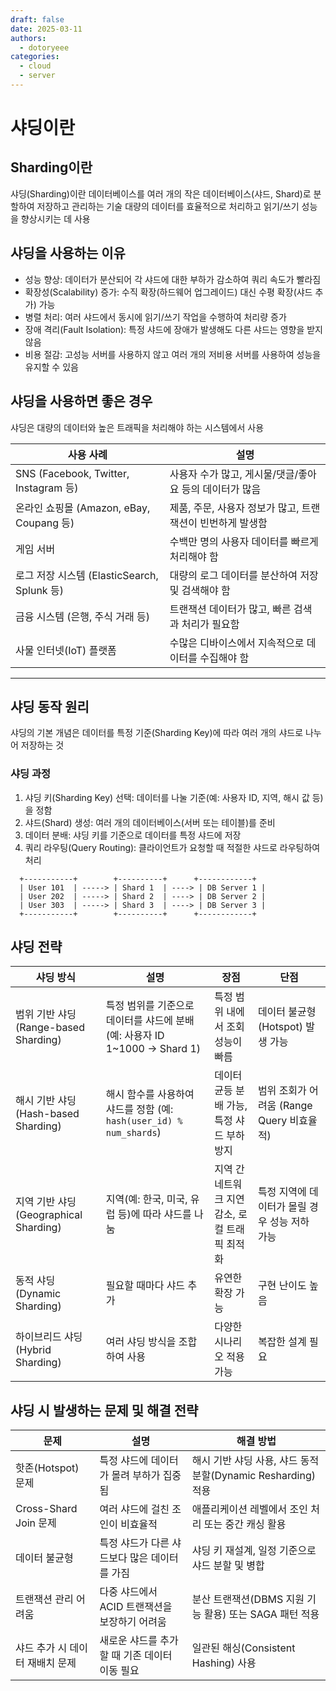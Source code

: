 ```yaml
---
draft: false
date: 2025-03-11
authors:
  - dotoryeee
categories:
  - cloud
  - server
---
```

# 샤딩이란

<!-- more -->

##  Sharding이란
샤딩(Sharding)이란 데이터베이스를 여러 개의 작은 데이터베이스(샤드, Shard)로 분할하여 저장하고 관리하는 기술
대량의 데이터를 효율적으로 처리하고 읽기/쓰기 성능을 향상시키는 데 사용


## 샤딩을 사용하는 이유

- 성능 향상: 데이터가 분산되어 각 샤드에 대한 부하가 감소하여 쿼리 속도가 빨라짐 
- 확장성(Scalability) 증가: 수직 확장(하드웨어 업그레이드) 대신 수평 확장(샤드 추가) 가능 
- 병렬 처리: 여러 샤드에서 동시에 읽기/쓰기 작업을 수행하여 처리량 증가 
- 장애 격리(Fault Isolation): 특정 샤드에 장애가 발생해도 다른 샤드는 영향을 받지 않음 
- 비용 절감: 고성능 서버를 사용하지 않고 여러 개의 저비용 서버를 사용하여 성능을 유지할 수 있음 

## 샤딩을 사용하면 좋은 경우
샤딩은 대량의 데이터와 높은 트래픽을 처리해야 하는 시스템에서 사용

| 사용 사례 | 설명 |
|-----------|------|
| SNS (Facebook, Twitter, Instagram 등) | 사용자 수가 많고, 게시물/댓글/좋아요 등의 데이터가 많음|
| 온라인 쇼핑몰 (Amazon, eBay, Coupang 등) | 제품, 주문, 사용자 정보가 많고, 트랜잭션이 빈번하게 발생함|
| 게임 서버 | 수백만 명의 사용자 데이터를 빠르게 처리해야 함|
| 로그 저장 시스템 (ElasticSearch, Splunk 등) | 대량의 로그 데이터를 분산하여 저장 및 검색해야 함|
| 금융 시스템 (은행, 주식 거래 등) | 트랜잭션 데이터가 많고, 빠른 검색과 처리가 필요함|
| 사물 인터넷(IoT) 플랫폼 | 수많은 디바이스에서 지속적으로 데이터를 수집해야 함|

---

## 샤딩 동작 원리
샤딩의 기본 개념은 데이터를 특정 기준(Sharding Key)에 따라 여러 개의 샤드로 나누어 저장하는 것

### 샤딩 과정
1. 샤딩 키(Sharding Key) 선택: 데이터를 나눌 기준(예: 사용자 ID, 지역, 해시 값 등)을 정함 
2. 샤드(Shard) 생성: 여러 개의 데이터베이스(서버 또는 테이블)를 준비 
3. 데이터 분배: 샤딩 키를 기준으로 데이터를 특정 샤드에 저장 
4. 쿼리 라우팅(Query Routing): 클라이언트가 요청할 때 적절한 샤드로 라우팅하여 처리 

``` plaintext
  +-----------+        +----------+      +------------+
  | User 101  | -----> | Shard 1  | ----> | DB Server 1 |
  | User 202  | -----> | Shard 2  | ----> | DB Server 2 |
  | User 303  | -----> | Shard 3  | ----> | DB Server 3 |
  +-----------+        +----------+      +------------+
```

## 샤딩 전략


| 샤딩 방식 | 설명 | 장점 | 단점 |
|-----------|------|------|------|
| 범위 기반 샤딩 (Range-based Sharding) | 특정 범위를 기준으로 데이터를 샤드에 분배 (예: 사용자 ID 1~1000 -> Shard 1) | 특정 범위 내에서 조회 성능이 빠름 | 데이터 불균형(Hotspot) 발생 가능 |
| 해시 기반 샤딩 (Hash-based Sharding) | 해시 함수를 사용하여 샤드를 정함 (예: `hash(user_id) % num_shards`) | 데이터 균등 분배 가능, 특정 샤드 부하 방지 | 범위 조회가 어려움 (Range Query 비효율적) |
| 지역 기반 샤딩 (Geographical Sharding) | 지역(예: 한국, 미국, 유럽 등)에 따라 샤드를 나눔 | 지역 간 네트워크 지연 감소, 로컬 트래픽 최적화 | 특정 지역에 데이터가 몰릴 경우 성능 저하 가능 |
| 동적 샤딩 (Dynamic Sharding) | 필요할 때마다 샤드 추가 | 유연한 확장 가능 | 구현 난이도 높음 |
| 하이브리드 샤딩 (Hybrid Sharding) | 여러 샤딩 방식을 조합하여 사용 | 다양한 시나리오 적용 가능 | 복잡한 설계 필요 |


## 샤딩 시 발생하는 문제 및 해결 전략

| 문제 | 설명 | 해결 방법 |
|------|------|----------|
| 핫존(Hotspot) 문제 | 특정 샤드에 데이터가 몰려 부하가 집중됨 | 해시 기반 샤딩 사용, 샤드 동적 분할(Dynamic Resharding) 적용 |
| Cross-Shard Join 문제 | 여러 샤드에 걸친 조인이 비효율적 | 애플리케이션 레벨에서 조인 처리 또는 중간 캐싱 활용 |
| 데이터 불균형 | 특정 샤드가 다른 샤드보다 많은 데이터를 가짐 | 샤딩 키 재설계, 일정 기준으로 샤드 분할 및 병합 |
| 트랜잭션 관리 어려움 | 다중 샤드에서 ACID 트랜잭션을 보장하기 어려움 | 분산 트랜잭션(DBMS 지원 기능 활용) 또는 SAGA 패턴 적용 |
| 샤드 추가 시 데이터 재배치 문제 | 새로운 샤드를 추가할 때 기존 데이터 이동 필요 | 일관된 해싱(Consistent Hashing) 사용 |
